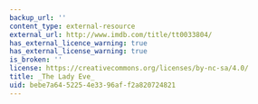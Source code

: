 ```yaml
---
backup_url: ''
content_type: external-resource
external_url: http://www.imdb.com/title/tt0033804/
has_external_licence_warning: true
has_external_license_warning: true
is_broken: ''
license: https://creativecommons.org/licenses/by-nc-sa/4.0/
title: _The Lady Eve_
uid: bebe7a64-5225-4e33-96af-f2a820724821
---
```

